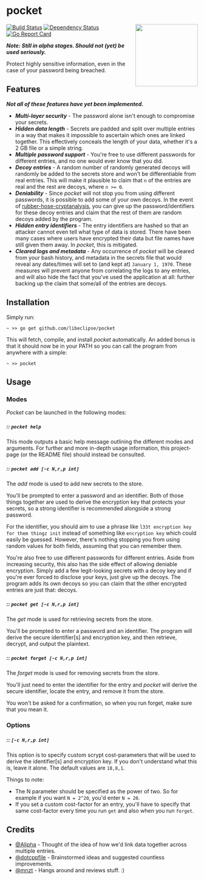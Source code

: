 # pocket

<img align="right" src="https://cdn.rawgit.com/libeclipse/pocket/master/pocket.svg" height="164">

[![Build Status](https://travis-ci.org/libeclipse/pocket.svg?branch=master)](https://travis-ci.org/libeclipse/pocket) [![Dependency Status](https://dependencyci.com/github/libeclipse/pocket/badge)](https://dependencyci.com/github/libeclipse/pocket) [![Go Report Card](https://goreportcard.com/badge/github.com/libeclipse/pocket)](https://goreportcard.com/report/github.com/libeclipse/pocket)

***Note: Still in alpha stages. Should not (yet) be used seriously.***

Protect highly sensitive information, even in the case of your password being breached.

## Features

***Not all of these features have yet been implemented.***

* ***Multi-layer security*** - The password alone isn't enough to compromise your secrets.
* ***Hidden data length*** - Secrets are padded and split over multiple entries in a way that makes it impossible to ascertain which ones are linked together. This effectively conceals the length of your data, whether it's a 2 GB file or a simple string.
* ***Multiple password support*** - You're free to use different passwords for different entries, and no one would ever know that you did.
* ***Decoy entries*** - A random number of randomly generated decoys will randomly be added to the secrets store and won't be differentiable from real entries. This will make it plausible to claim that `n` of the entries are real and the rest are decoys, where `n >= 0`.
* ***Deniability*** - Since *pocket* will not stop you from using different passwords, it is possible to add some of your own decoys. In the event of [rubber-hose-cryptanalysis](https://en.wikipedia.org/wiki/Rubber-hose_cryptanalysis), you can give up the password/identifiers for these decoy entries and claim that the rest of them are random decoys added by the program.
* ***Hidden entry identifiers*** - The entry identifiers are hashed so that an attacker cannot even tell what type of data is stored. There have been many cases where users have encrypted their data but file names have still given them away. In *pocket*, this is mitigated.
* ***Cleared logs and metadata*** - Any occurrence of *pocket* will be cleared from your bash history, and metadata in the secrets file that would reveal any dates/times will set to (and kept at) `January 1, 1970`. These measures will prevent anyone from correlating the logs to any entries, and will also hide the fact that you've used the application at all: further backing up the claim that some/all of the entries are decoys.

## Installation

Simply run:

`~ >> go get github.com/libeclipse/pocket`

This will fetch, compile, and install *pocket* automatically. An added bonus is that it should now be in your PATH so you can call the program from anywhere with a simple:

`~ >> pocket`

## Usage

### Modes

*Pocket* can be launched in the following modes:

##### :: `pocket help`

This mode outputs a basic help message outlining the different modes and arguments. For further and more in-depth usage information, this project-page (or the README file) should instead be consulted.

##### :: `pocket add [-c N,r,p int]`

The *add* mode is used to add new secrets to the store.

You'll be prompted to enter a password and an identifier. Both of those things together are used to derive the encryption key that protects your secrets, so a strong identifier is recommended alongside a strong password.

For the identifier, you should aim to use a phrase like `l33t encryption key for them thingz init` instead of something like `encryption key` which could easily be guessed. However, there's nothing stopping you from using random values for both fields, assuming that you can remember them.

You're also free to use different passwords for different entries. Aside from increasing security, this also has the side effect of allowing deniable encryption. Simply add a few legit-looking secrets with a decoy key and if you're ever forced to disclose your keys, just give up the decoys. The program adds its own decoys so you can claim that the other encrypted entries are just that: decoys.

##### :: `pocket get [-c N,r,p int]`

The *get* mode is used for retrieving secrets from the store.

You'll be prompted to enter a password and an identifier. The program will derive the secure identifier[s] and encryption key, and then retrieve, decrypt, and output the plaintext.

##### :: `pocket forget [-c N,r,p int]`

The *forget* mode is used for removing secrets from the store.

You'll just need to enter the identifier for the entry and *pocket* will derive the secure identifier, locate the entry, and remove it from the store.

You won't be asked for a confirmation, so when you run forget, make sure that you mean it.

### Options

##### :: `[-c N,r,p int]`

This option is to specify custom scrypt cost-parameters that will be used to derive the identifier[s] and encryption key. If you don't understand what this is, leave it alone. The default values are `18,8,1`.

Things to note:

* The N parameter should be specified as the power of two. So for example if you want `N = 2^20`, you'd enter `N = 20`.
* If you set a custom cost-factor for an entry, you'll have to specify that same cost-factor every time you run `get` and also when you run `forget`.

## Credits

- [@Alipha](https://github.com/alipha/) - Thought of the idea of how we'd link data together across multiple entries.
- [@dotcppfile](https://twitter.com/dotcppfile) - Brainstormed ideas and suggested countless improvements.
- [@mnzt](https://github.com/mnzt) - Hangs around and reviews stuff. :)

